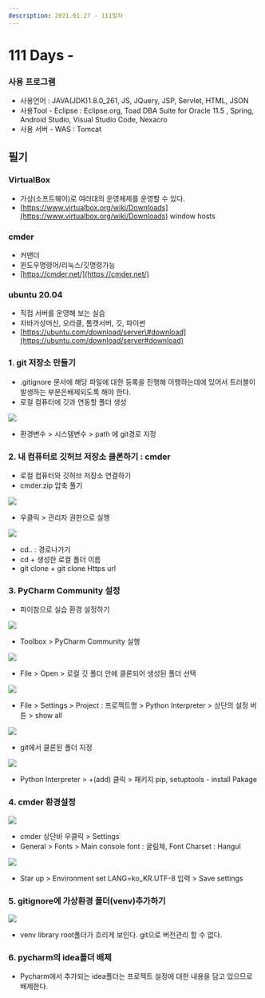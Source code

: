 ```yaml
---
description: 2021.01.27 - 111일차
---
```


# 111 Days -

### 사용 프로그램

* 사용언어 : JAVA\(JDK\)1.8.0\_261, JS, JQuery, JSP, Servlet, HTML, JSON
* 사용Tool  - Eclipse : Eclipse.org, Toad DBA Suite for Oracle 11.5 , Spring, Android Studio, Visual Studio Code, Nexacro
* 사용 서버 - WAS : Tomcat

## 필기

### VirtualBox

* 가상\(소프트웨어\)로 여러대의 운영체제를 운영할 수 있다.
* [https://www.virtualbox.org/wiki/Downloads](https://www.virtualbox.org/wiki/Downloads) window hosts

### cmder

* 커맨더
* 윈도우명령어/리눅스/깃명령가능
* [https://cmder.net/](https://cmder.net/)

### ubuntu 20.04

* 직접 서버를 운영해 보는 실습
* 자바가상머신, 오라클, 톰캣서버, 깃, 파이썬
* [https://ubuntu.com/download/server\#download](https://ubuntu.com/download/server#download)

### 1. git 저장소 만들기

* .gitignore 문서에 해당 파일에 대한 등록을 진행해 이행하는데에 있어서 트러블이 발생하는 부분은배제되도록 해야 한다.
* 로컬 컴퓨터에 깃과 연동할 폴더 생성

![](../../.gitbook/assets/6%20%2823%29.png)

* 환경변수 &gt; 시스템변수 &gt; path 에 git경로 지정

### 2. 내 컴퓨터로 깃허브 저장소 클론하기 : cmder

* 로컬 컴퓨터와 깃허브 저장소 연결하기
* cmder.zip 압축 풀기 

![](../../.gitbook/assets/7%20%2815%29.png)

* 우클릭 &gt; 관리자 권한으로 실행

![](../../.gitbook/assets/0.png)

* cd.. : 경로나가기
* cd + 생성한 로컬 폴더 이름
* git clone + git clone Https url 

### 3. PyCharm Community 설정

* 파이참으로 실습 환경 설정하기

![](../../.gitbook/assets/9%20%284%29.png)

* Toolbox &gt; PyCharm Community 실행

![](../../.gitbook/assets/2%20%2890%29.png)

* File &gt; Open &gt; 로컬 깃 폴더 안에 클론되어 생성된 폴더 선택

![](../../.gitbook/assets/3%20%2867%29.png)

* File &gt; Settings &gt; Project : 프로젝트명 &gt; Python Interpreter &gt; 상단의 설정 버튼 &gt; show all

![](../../.gitbook/assets/4%20%2847%29.png)

* git에서 클론된 폴더 지정

![](../../.gitbook/assets/5%20%2833%29.png)

* Python Interpreter &gt; +\(add\) 클릭 &gt; 패키지 pip, setuptools - install Pakage

### 4. cmder 환경설정

![](../../.gitbook/assets/8%20%2810%29.png)

* cmder 상단바 우클릭 &gt; Settings
* General &gt; Fonts &gt; Main console font : 굴림체, Font Charset : Hangul

![](../../.gitbook/assets/10%20%281%29.png)

* Star up &gt; Environment set LANG=ko\_KR.UTF-8 입력 &gt; Save settings

### 5. gitignore에 가상환경 폴더\(venv\)추가하기

![](../../.gitbook/assets/11%20%284%29.png)

* venv library root폴더가 흐리게 보인다. git으로 버전관리 할 수 없다.

### 6. pycharm의 idea폴더 배제

* Pycharm에서 추가되는 idea폴더는 프로젝트 설정에 대한 내용을 담고 있으므로 배제한다.

